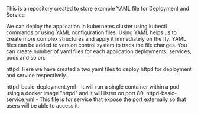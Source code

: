 This is a repository created to store example YAML file for Deployment and Service

We can deploy the application in kubernetes cluster using kubectl commands or using YAML configuration files. Using YAML helps us to create more complex structures and apply it immediately on the fly. YAML files can be added to version control system to track the file changes. You can create number of yaml files for each application deployments, services, pods and so on.

httpd: Here we have created a two yaml files to deploy httpd for deployment and service respectively.

httpd-basic-deployment.yml - It will run a single container within a pod using a docker image "httpd" and it will listen on port 80. httpd-basic-service.yml - This file is for service that expose the port externally so that users will be able to access it.
